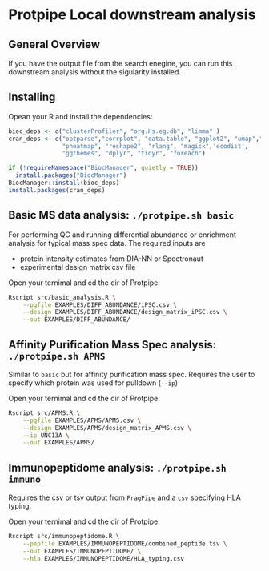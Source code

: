 # Protpipe Local downstream analysis

## General Overview
If you have the output file from the search enegine, you can run this downstream analysis without the sigularity installed.


## Installing

Opean your R and install the dependencies:

```R
bioc_deps <- c("clusterProfiler", "org.Hs.eg.db", "limma" )
cran_deps <- c("optparse","corrplot", "data.table", "ggplot2", "umap","ggbeeswarm","ggrepel",'ggdendro', 
               "pheatmap", "reshape2", "rlang", "magick",'ecodist',
               "ggthemes", "dplyr", "tidyr", "foreach") 

if (!requireNamespace("BiocManager", quietly = TRUE))
  install.packages("BiocManager")
BiocManager::install(bioc_deps) 
install.packages(cran_deps)
```

## Basic MS data analysis: `./protpipe.sh basic`

For performing QC and running differential abundance or enrichment analysis for typical mass spec data. The required inputs are
- protein intensity estimates from DIA-NN or Spectronaut
- experimental design matrix csv file

Open your ternimal and cd the dir of Protpipe:
```bash
Rscript src/basic_analysis.R \
    --pgfile EXAMPLES/DIFF_ABUNDANCE/iPSC.csv \
    --design EXAMPLES/DIFF_ABUNDANCE/design_matrix_iPSC.csv \
    --out EXAMPLES/DIFF_ABUNDANCE/
```

## Affinity Purification Mass Spec analysis: `./protpipe.sh APMS`

Similar to `basic` but for affinity purification mass spec. Requires the user to specify which protein was used for pulldown (`--ip`)

Open your ternimal and cd the dir of Protpipe:
```bash
Rscript src/APMS.R \
    --pgfile EXAMPLES/APMS/APMS.csv \
    --design EXAMPLES/APMS/design_matrix_APMS.csv \
    --ip UNC13A \
    --out EXAMPLES/APMS/
```

## Immunopeptidome analysis: `./protpipe.sh immuno`

Requires the csv or tsv output from `FragPipe` and a `csv` specifying HLA typing.

Open your ternimal and cd the dir of Protpipe:
```bash
Rscript src/immunopeptidome.R \
    --pepfile EXAMPLES/IMMUNOPEPTIDOME/combined_peptide.tsv \
    --out EXAMPLES/IMMUNOPEPTIDOME/ \
    --hla EXAMPLES/IMMUNOPEPTIDOME/HLA_typing.csv
```
